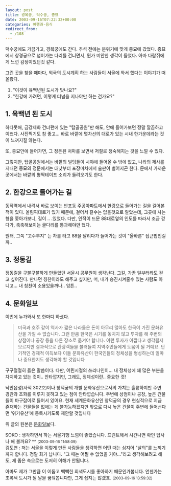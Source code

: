 ```yaml
---
layout: post
title: 경복궁, 덕수궁, 종묘
date: 2003-09-16T07:22:32+00:00
categories: 여행과-음식
redirect_from:
  - /108
---
```


덕수궁에도 가끔가고, 경복궁에도 간다. 추석 전에는 분위기에 맞게 종묘에 갔었다. 종묘에서 창경궁으로 넘어가는 다리를 건너면서, 뭔가 미안한 생각이 들었다. 아마 다람쥐에게 느낀 감정이었던것 같다.

그런 곳을 찾을 때마다, 외국의 도시계획 하는 사람들이 서울에 와서 했다는 이야기가 떠올랐다.

<ol>

<li>"이것이 육백년된 도시가 맞나요?"</li>

<li>"한강에 가려면, 이렇게 터널을 지나야만 하는 건가요?"</li>

</ol>

<h2>1. 육백년 된 도시</h2>

하다못해, 금강제화 건너편에 있는 "탑골공원"만 해도, 안에 들어가보면 정말 깔끔하고 이쁘다. 사진찍기도 참 좋고... 바로 바깥에 몇차선의 대로가 있는 시내 한가운데라는 것이 느껴지질 않는다.

또, 종묘안에 들어가면, 그 정돈된 처마를 보면서 저절로 정숙해지는 것을 느낄 수 있다.

그렇지만, 탑골공원에서는 바깥의 빌딩들이 시야에 들어올 수 밖에 없고, 나라의 제사를 지내던 종묘의 정문에서는 대낮부터 포장마차에서 술판이 벌어지곤 한다. 문에서 가까운 곳에서는 바깥의 뽕짝테이프 소리가 들려오기도 한다.

<h2>2. 한강으로 들어가는 길</h2>

동작역에서 내려서 바로 보이는 반포동 주공아파트에서 한강으로 들어가는 길을 걸어본적이 있다. 올림픽대로가 있기 때문에, 걸어서 갈수는 없을것으로 알았는데, 그곳에 사는 형을 쫓아가보니, 길이 .. .있었다. 다만, 인적이 드문 88대로옆의 인도를 따라서 조금 걷다가, 축축해보이는 굴다리를 통과해야만 했다.

원래, 그쪽 "고수부지" 는 차를 타고 88을 달리다가 들어가는 것이 "올바른" 접근법인걸까..

<h2>3. 정동길</h2>

정동길을 구불구불하게 만들었던 서울시 공무원이 생각난다. 그길, 가끔 일부러라도 걷고 싶어진다. 만나면 칭찬이라도 해주고 싶지만, 머, 내가 승진시켜줄수 있는 사람도 아니고... 내 칭찬이 소용있을까나.. 암튼..

<h2>4. 문화일보</h2>

이번에 누가와서 또 한마디 하셨다.

> 미국과 호주 같이 역사가 짧은 나라들은 돈이 아무리 많아도 한국이 가진 문화유산을 가질 수 없습니다. 그런 만큼 한국은 시기를 놓치지 않고 투자를 해 주변의 상점이나 공장 등을 다른 장소로 옮겨야 합니다. 이런 투자가 아깝다고 생각될지 모르지만 결과적으로 관광객들을 불러들여 지역주민들에게 도움이 될 거예요. 단기적인 경제적 이득보다 이들 문화유산이 한국인들의 정체성을 형성하는데 얼마나 중요한지도 생각해야 할 것입니다

구구절절히 옳은 말씀이다. 다만, 어린시절의 쓰리나인이... 내 정체성에 꽤 많은 부분을 차지하고 있는 것이.. 안타깝지만, 그래도, 정체성이란.. 중요한 것!

> 

낙안읍성(사적 302호)이나 창덕궁의 개별 문화유산으로서의 가치는 훌륭하지만 주변 경관과 조화를 이루지 못하고 있는 점이 안타깝습니다. 주변에 상점이나 공장, 높은 건물들이 마구잡이로 들어서 있어요. 현재 세계문화유산인 창덕궁의 경우 현실적으로 지금 존재하는 건물들을 없애는 게 불가능하겠지만 앞으로 다시 높은 건물이 주변에 들어선다면 ‘위기유산’에 등록시키도록 제안할 것입니다

위 글의 원본은 <a href="http://www.munhwa.co.kr/content/2003091601012230074002.html">문화일보</a>다.
<div id=comments>
<div class=comment>
<!--- cmt:226 --->
<!--- mail: --->
<!--- parent:0 --->
SOKO : 
생각하면서 하는 서울기행
느낌이 좋았습니다.
프린트해서 시간나면 확인 답사나 해 볼까요? ^^
 <small>(2003-09-16 11:58:09)</small>
</div>
<div class=comment>
<!--- cmt:227 --->
<!--- mail: --->
<!--- parent:0 --->
김도연 : 
저는 서울을 이렇게 만든 사람들을 생각하면 어떤 때는 심지어 "살의"를 느끼기까지 합니다. 정말 화가 납니다. "그 때는 어쩔 수 없었을 거야..."라고 생각해보려고 해도, 제 좁은 속으로는 도저히 이해가 안됩니다.

아마도 제가 그만큼 이 어둡고 빽빽한 회색도시를 좋아하기 때문인가봅니다. 언젠가는 초록색 도시가 될 날을 꿈꿔봅니다만, 그게 쉽지는 않겠죠.
 <small>(2003-09-16 13:59:32)</small>
</div>
</div>
